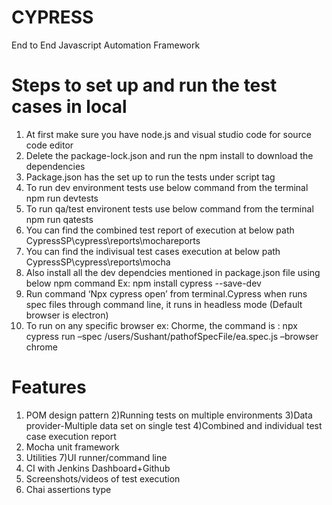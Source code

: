 # CYPRESS
 End to End Javascript Automation Framework
 
# Steps to set up and run the test cases in local 
1. At first make sure you have node.js and visual studio code for source code editor 
2. Delete the package-lock.json and run the npm install to download the dependencies
3. Package.json has the set up to run the tests under script tag
4. To run dev environment tests use below command from the terminal
  npm run devtests
5. To run qa/test environent tests use below command from the terminal
  npm run qatests
6. You can find the combined test report of execution at below path
  CypressSP\cypress\reports\mochareports
7. You can find the indivisual test cases execution at below path
  CypressSP\cypress\reports\mocha
8. Also install all the dev dependcies mentioned in package.json file using below npm command
  Ex:	npm install cypress --save-dev
9.	Run command ‘Npx cypress open’ from terminal.Cypress when runs spec files through command line, it runs in headless mode (Default browser is electron)
10.	To run on any specific browser ex: Chorme, the command is : npx cypress run –spec /users/Sushant/pathofSpecFile/ea.spec.js –browser chrome
 
# Features 
1) POM design pattern 
2)Running tests on multiple environments 
3)Data provider-Multiple data set on single test 
4)Combined and individual test case execution report 
5) Mocha unit framework 
6) Utilities 
7)UI runner/command line 
8) CI with Jenkins  Dashboard+Github  
9) Screenshots/videos of test execution  
10) Chai assertions type  
